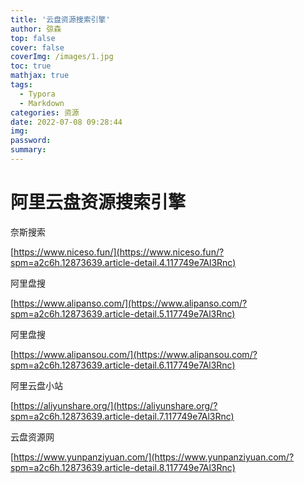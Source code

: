 ```yaml
---
title: '云盘资源搜索引擎'
author: 弶森
top: false
cover: false
coverImg: /images/1.jpg
toc: true
mathjax: true
tags:
  - Typora
  - Markdown
categories: 资源
date: 2022-07-08 09:28:44
img:
password:
summary:
---
```




# 阿里云盘资源搜索引擎

奈斯搜索

[https://www.niceso.fun/](https://www.niceso.fun/?spm=a2c6h.12873639.article-detail.4.117749e7Al3Rnc)

阿里盘搜

[https://www.alipanso.com/](https://www.alipanso.com/?spm=a2c6h.12873639.article-detail.5.117749e7Al3Rnc)

阿里盘搜

[https://www.alipansou.com/](https://www.alipansou.com/?spm=a2c6h.12873639.article-detail.6.117749e7Al3Rnc)

阿里云盘小站

[https://aliyunshare.org/](https://aliyunshare.org/?spm=a2c6h.12873639.article-detail.7.117749e7Al3Rnc)

云盘资源网

[https://www.yunpanziyuan.com/](https://www.yunpanziyuan.com/?spm=a2c6h.12873639.article-detail.8.117749e7Al3Rnc)

